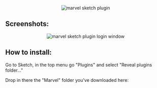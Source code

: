 <p align="center">
<img align="center" src="http://i.imgur.com/O7VuNhD.png" alt="marvel sketch plugin">
</p>

<h2>Screenshots:</h2>

<p align="center">
<img align="center" src="http://i.imgur.com/9kR0XK4.png" alt="marvel sketch plugin login window">
</p>

<h2>How to install:</h2>

Go to Sketch, in the top menu go "Plugins" and select "Reveal plugins folder..."

Drop in there the "Marvel" folder you've downloaded here: 

